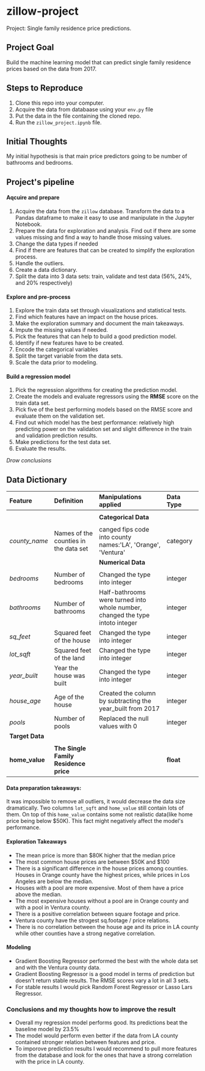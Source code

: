 # zillow-project
Project: Single family residence price predictions. 
 
## Project Goal
Build the machine learning model that can predict single family residence prices based on the data from 2017.

## Steps to Reproduce
1) Clone this repo into your computer.
2) Acquire the data from databaase using your ```env.py``` file
3) Put the data in the file containing the cloned repo.
4) Run the ```zillow_project.ipynb``` file.

 
## Initial Thoughts
 
My initial hypothesis is that main price predictors going to be number of bathrooms and bedrooms.
 
## Project's pipeline
 

#### Aqcuire and prepare
1. Acquire the data from the ```zillow``` database. Transform the data to a Pandas dataframe to make it easy to use and manipulate in the Jupyter Notebook.
2. Prepare the data for exploration and analysis. Find out if there are some values missing and find a way to handle those missing values.
3. Change the data types if needed
4. Find if there are features that can be created to simplify the exploration process.
5. Handle the outliers.
6. Create a data dictionary.
7. Split the data into 3 data sets: train, validate and test data (56%, 24%, and 20% respectively)

#### Explore and pre-process
1. Explore the train data set through visualizations and statistical tests. 
2. Find which features have an impact on the house prices. 
2. Make the exploration summary and document the main takeaways.
3. Impute the missing values if needed.
4. Pick the features that can help to build a good prediction model.
5. Identify if new features have to be created.
6. Encode the categorical variables
7. Split the target variable from the data sets.
8. Scale the data prior to modeling.

#### Build a regression model
1. Pick the regression algorithms for creating the prediction model.
2. Create the models and evaluate regressors using the **RMSE** score on the train data set.
3. Pick five of the best performing models based on the RMSE score and evaluate them on the validation set.
4. Find out which model has the best performance: relatively high predicting power on the validation set and slight difference in the train and validation prediction results.
5. Make predictions for the test data set.
6. Evaluate the results.

*Drow conclusions*
 
## Data Dictionary


| Feature | Definition | Manipulations applied|Data Type|
|:--------|:-----------|:-----------|:-----------|
|<img width=50/>|<img width=200/>|<img width=50/>|<img width=100/>|
|||**Categorical Data**
|<img width=50/>|<img width=200/>|<img width=50/>|<img width=100/>|
|*county_name*| Names of the counties in the data set  | canged fips code into county names:'LA', 'Orange', 'Ventura'| category
|||**Numerical Data**
|<img width=50/>|<img width=100/>|<img width=50/>|<img width=150/>|
|*bedrooms*|  Number of bedrooms | Changed the type into integer| integer
|*bathrooms*|  Number of bathrooms | Half-bathrooms were turned into whole number, changed the type intoto integer| integer
|*sq_feet*| Squared feet of the house | Changed the type into integer| integer
|*lot_sqft*| Squared feet of the land | Changed the type into integer| integer
|*year_built*| Year the house was built | Changed the type into integer| integer
|*house_age*| Age of the house | Created the column by subtracting the year_built from 2017| integer
|*pools*| Number of pools | Replaced the null values with 0| integer
|**Target Data**
||<img width=150/>|<img width=550/>|
|**home_value** | **The Single Family Residence price** || **float**

#### Data preparation takeaways:
It was impossible to remove all outliers, it would decrease the data size dramatically. Two columns ```lot_sqft``` and ```home_value``` still contain lots of them. On top of this ```home_value``` contains some not realistic data(like home price being below $50K). This fact might negatively affect the model's performance.

#### Exploration Takeaways
- The mean price is more than $\$$80K higher that the median price
- The most common house prices are between $\$$50K and $100
- There is a significant difference in the house prices among counties. Houses in Orange county have the highest prices, while prices in Los Angeles are below the median.
- Houses *with* a pool are more expensive. Most of them have a price above the median.
- The most expensive houses without a pool are in Orange county and with a pool in Ventura county.
- There is a positive correlation between square footage and price.
- Ventura county have the strogest sq.footage / price relations.
- There is no correlation between the house age and its price in LA county while other counties have a strong negative correlation.

#### Modeling
- Gradient Boosting Regressor performed the best with the whole data set and with the Ventura county data. 
- Gradient Boosting Regressor is a good model in terms of prediction but doesn't return stable results. The RMSE scores vary a lot in all 3 sets.
- For stable results I would pick Random Forest Regressor or Lasso Lars Regressor.

### Conclusions and my thoughts how to improve the result
 - Overall my regression model performs good. Its predictions beat the baseline model by 23.5%
 - The model would perform even better if the data from LA county contained stronger relation between features and price. 
 - To imporove prediction results I would recommend to pull more features from the database and look for the ones that have a strong correlation with the price in LA county.